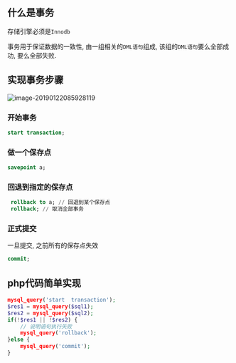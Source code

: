 ##  什么是事务

存储引擎必须是`Innodb`

事务用于保证数据的一致性, 由一组相关的`DML语句`组成, 该组的`DML语句`要么全部成功, 要么全部失败.

## 实现事务步骤

![image-20190122085928119](https://ws3.sinaimg.cn/large/006tNc79ly1fzf2zz8penj30fq069gmx.jpg)

### 开始事务

```sql
start transaction;
```

### 做一个保存点

```sql
savepoint a;
```

### 回退到指定的保存点

```sql
 rollback to a; // 回退到某个保存点
 rollback; // 取消全部事务
```

### 正式提交

一旦提交, 之前所有的保存点失效

```sql
commit;
```

## php代码简单实现

```php
mysql_query('start  transaction');
$res1 = mysql_query($sql1);
$res2 = mysql_query($sql2);
if(!$res1 || !$res2) {
    // 说明语句执行失败
    mysql_query('rollback');
}else {
    mysql_query('commit');
}
```









